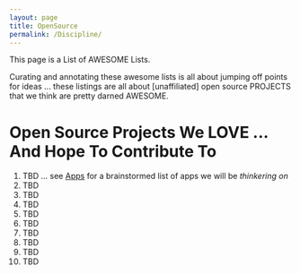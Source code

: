```yaml
---
layout: page
title: OpenSource
permalink: /Discipline/
---
```


This page is a List of AWESOME Lists.

Curating and annotating these awesome lists is all about jumping off points for ideas ... these listings are all about [unaffiliated] open source PROJECTS that we think are pretty darned AWESOME.

# Open Source Projects We LOVE ... And Hope To Contribute To

1) TBD ... see [Apps](Apps.md) for a brainstormed list of apps we will be *thinkering on*
2) TBD
3) TBD
4) TBD
5) TBD
6) TBD
7) TBD
8) TBD
9) TBD
10) TBD
